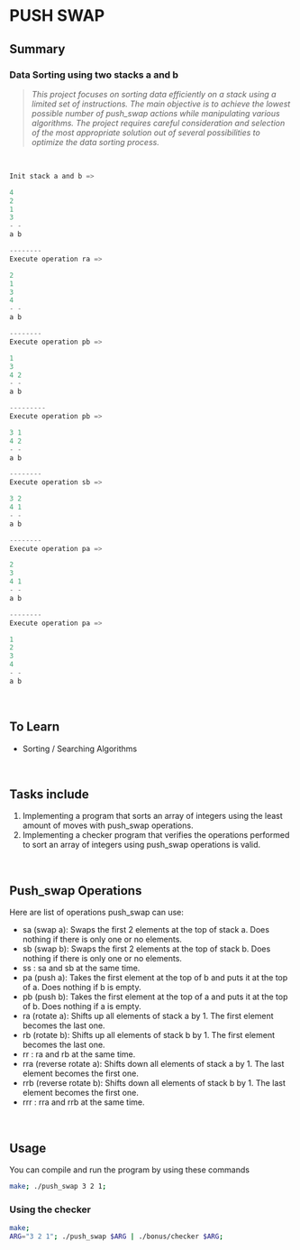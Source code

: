 # PUSH SWAP

## Summary
### Data Sorting using two stacks a and b
> *This project focuses on sorting data efficiently on a stack using a limited set of instructions. The main objective is to achieve the lowest possible number of push_swap actions while manipulating various algorithms. The project requires careful consideration and selection of the most appropriate solution out of several possibilities to optimize the data sorting process.*

<br>

```c
Init stack a and b =>

4
2
1
3
- -
a b

--------
Execute operation ra =>

2
1
3
4
- -
a b

--------
Execute operation pb =>

1
3
4 2
- -
a b

---------
Execute operation pb =>

3 1
4 2
- -
a b

--------
Execute operation sb =>

3 2
4 1
- -
a b

--------
Execute operation pa =>

2
3 
4 1
- -
a b

--------
Execute operation pa =>

1
2
3 
4 
- -
a b
```

<br/>

## To Learn

- Sorting / Searching Algorithms

<br/>

## Tasks include

1. Implementing a program that sorts an array of integers using the least amount of moves with push_swap operations.
2. Implementing a checker program that verifies the operations performed to sort an array of integers using push_swap operations is valid.

<br/>

## Push_swap Operations

Here are list of operations push_swap can use:

- sa (swap a): Swaps the first 2 elements at the top of stack a. Does nothing if there is only one or no elements.
- sb (swap b): Swaps the first 2 elements at the top of stack b. Does nothing if there is only one or no elements.
- ss : sa and sb at the same time.
- pa (push a): Takes the first element at the top of b and puts it at the top of a. Does nothing if b is empty.
- pb (push b): Takes the first element at the top of a and puts it at the top of b. Does nothing if a is empty.
- ra (rotate a): Shifts up all elements of stack a by 1. The first element becomes the last one.
- rb (rotate b): Shifts up all elements of stack b by 1. The first element becomes the last one.
- rr : ra and rb at the same time.
- rra (reverse rotate a): Shifts down all elements of stack a by 1. The last element becomes the first one.
- rrb (reverse rotate b): Shifts down all elements of stack b by 1. The last element becomes the first one.
- rrr : rra and rrb at the same time.

<br/>

## Usage
You can compile and run the program by using these commands

``` bash
make; ./push_swap 3 2 1;
```

### Using the checker
``` bash
make;
ARG="3 2 1"; ./push_swap $ARG | ./bonus/checker $ARG;
```
